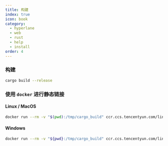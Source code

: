 ```yaml
---
title: 构建
index: true
icon: book
category:
  - hyperlane
  - web
  - rust
  - help
  - install
order: 4
---
```


<Share colorful />

### 构建

```sh
cargo build --release
```

### 使用 `docker` 进行静态链接

#### Linux / MacOS

```sh
docker run --rm -v "$(pwd):/tmp/cargo_build" ccr.ccs.tencentyun.com/linux_environment/cargo:1.0.0 /bin/bash -c "source ~/.bashrc && cd /tmp/cargo_build && RUSTFLAGS='-C target-feature=-crt-static' cargo build --release --target x86_64-unknown-linux-gnu"
```

#### Windows

```sh
docker run --rm -v "${pwd}:/tmp/cargo_build" ccr.ccs.tencentyun.com/linux_environment/cargo:1.0.0 /bin/bash -c "source ~/.bashrc && cd /tmp/cargo_build && RUSTFLAGS='-C target-feature=-crt-static' cargo build --release --target x86_64-unknown-linux-gnu"
```

<Bottom />
